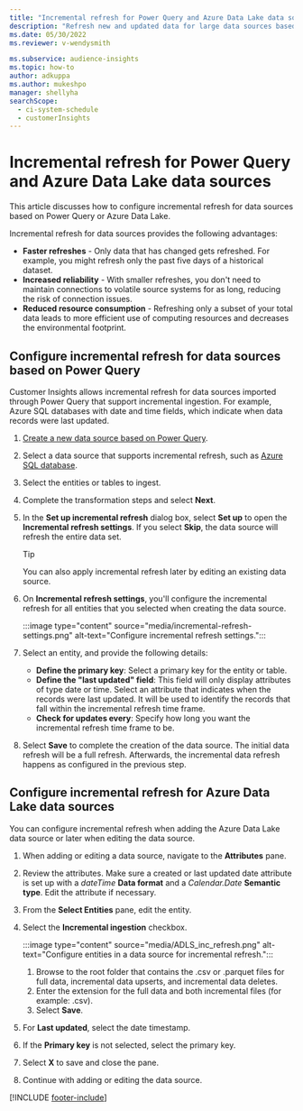 ```yaml
---
title: "Incremental refresh for Power Query and Azure Data Lake data sources"
description: "Refresh new and updated data for large data sources based on Power Query or Azure data lake data sources."
ms.date: 05/30/2022
ms.reviewer: v-wendysmith

ms.subservice: audience-insights
ms.topic: how-to
author: adkuppa
ms.author: mukeshpo
manager: shellyha
searchScope: 
  - ci-system-schedule
  - customerInsights
---
```


# Incremental refresh for Power Query and Azure Data Lake data sources

This article discusses how to configure incremental refresh for data sources based on Power Query or Azure Data Lake.

Incremental refresh for data sources provides the following advantages:

- **Faster refreshes** - Only data that has changed gets refreshed. For example, you might refresh only the past five days of a historical dataset.
- **Increased reliability** - With smaller refreshes, you don't need to maintain connections to volatile source systems for as long, reducing the risk of connection issues.
- **Reduced resource consumption** - Refreshing only a subset of your total data leads to more efficient use of computing resources and decreases the environmental footprint.

## Configure incremental refresh for data sources based on Power Query

Customer Insights allows incremental refresh for data sources imported through Power Query that support incremental ingestion. For example, Azure SQL databases with date and time fields, which indicate when data records were last updated.

1. [Create a new data source based on Power Query](connect-power-query.md).

1. Select a data source that supports incremental refresh, such as [Azure SQL database](/power-query/connectors/azuresqldatabase).

1. Select the entities or tables to ingest.

1. Complete the transformation steps and select **Next**.

1. In the **Set up incremental refresh** dialog box, select **Set up** to open the **Incremental refresh settings**. If you select **Skip**, the data source will refresh the entire data set.
   > [!TIP]
   > You can also apply incremental refresh later by editing an existing data source.

1. On **Incremental refresh settings**, you'll configure the incremental refresh for all entities that you selected when creating the data source.

   :::image type="content" source="media/incremental-refresh-settings.png" alt-text="Configure incremental refresh settings.":::

1. Select an entity, and provide the following details:

   - **Define the primary key**: Select a primary key for the entity or table.
   - **Define the "last updated" field**: This field will only display attributes of type date or time. Select an attribute that indicates when the records were last updated. It will be used to identify the records that fall within the incremental refresh time frame.
   - **Check for updates every**: Specify how long you want the incremental refresh time frame to be.

1. Select **Save** to complete the creation of the data source. The initial data refresh will be a full refresh. Afterwards, the incremental data refresh happens as configured in the previous step.

## Configure incremental refresh for Azure Data Lake data sources

You can configure incremental refresh when adding the Azure Data Lake data source or later when editing the data source.

1. When adding or editing a data source, navigate to the **Attributes** pane.

1. Review the attributes. Make sure a created or last updated date attribute is set up with a *dateTime* **Data format** and a *Calendar.Date* **Semantic type**. Edit the attribute if necessary.

1. From the **Select Entities** pane, edit the entity.

1. Select the **Incremental ingestion** checkbox.

   :::image type="content" source="media/ADLS_inc_refresh.png" alt-text="Configure entities in a data source for incremental refresh.":::

   1. Browse to the root folder that contains the .csv or .parquet files for full data, incremental data upserts, and incremental data deletes.
   1. Enter the extension for the full data and both incremental files (for example: \.csv).
   1. Select **Save**.

1. For **Last updated**, select the date timestamp.

1. If the **Primary key** is not selected, select the primary key.

1. Select **X** to save and close the pane.

1. Continue with adding or editing the data source.

[!INCLUDE [footer-include](includes/footer-banner.md)]

